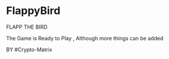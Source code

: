 # FlappyBird
 FLAPP THE BIRD

The Game is Ready to Play , Although more things can be added

BY #Crypto-Matrix
